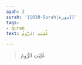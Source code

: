 ```yaml
---
ayah: 2
surah: '[[030-Surah|سورة]]'
tags:
- quran
text: غُلِبَتِ الرُّومُ

---
```

> غُلِبَتِ الرُّومُ
